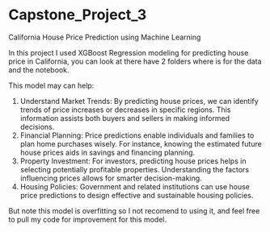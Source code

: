 # Capstone_Project_3
California House Price Prediction using Machine Learning

In this project I used XGBoost Regression modeling for predicting house price in California, you can look at there have 2 folders where is for the data and the notebook.

This model may can help:

1. Understand Market Trends: By predicting house prices, we can identify trends of price increases or decreases in specific regions. This information assists both buyers and sellers in making informed decisions.
2. Financial Planning: Price predictions enable individuals and families to plan home purchases wisely. For instance, knowing the estimated future house prices aids in savings and financing planning.
3. Property Investment: For investors, predicting house prices helps in selecting potentially profitable properties. Understanding the factors influencing prices allows for smarter decision-making.
4. Housing Policies: Government and related institutions can use house price predictions to design effective and sustainable housing policies.

But note this model is overfitting so I not recomend to using it, and feel free to pull my code for improvement for this model. 
